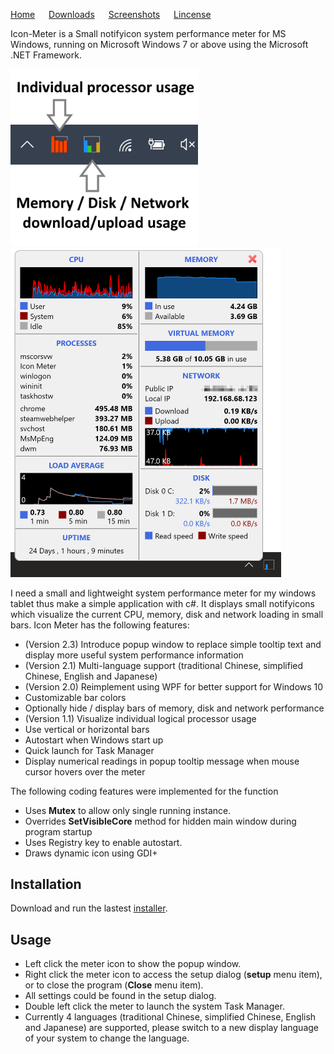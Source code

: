 
[Home](readme.md) &emsp; [Downloads](downloads.md)  &emsp; [Screenshots](screenshots.md) &emsp; [Lincense](licensepage.md)

Icon-Meter is a Small notifyicon system performance meter for MS Windows,
running on Microsoft Windows 7 or above using the Microsoft .NET Framework.

<img src="capture.png" width="300"/>
<img src="capture2.png" width="433"/>

I need a small and lightweight system performance meter for my windows tablet thus make a simple application with c#. It displays small notifyicons which visualize the current CPU, memory, disk and network loading in small bars.
Icon Meter has the following features:

* (Version 2.3) Introduce popup window to replace simple tooltip text and display more useful system performance information 
* (Version 2.1) Multi-language support (traditional Chinese, simplified Chinese, English and Japanese)
* (Version 2.0) Reimplement using WPF for better support for Windows 10
* Customizable bar colors
* Optionally hide / display bars of memory, disk and network performance
* (Version 1.1) Visualize individual logical processor usage
* Use vertical or horizontal bars
* Autostart when Windows start up
* Quick launch for Task Manager
* Display numerical readings in popup tooltip message when mouse cursor hovers over the meter

The following coding features were implemented for the function

* Uses **Mutex** to allow only single running instance.
* Overrides **SetVisibleCore** method for hidden main window during program startup
* Uses Registry key to enable autostart.
* Draws dynamic icon using GDI+ 

## Installation

Download and run the lastest [installer](https://github.com/oscarkcau/Icon-Meter/releases/latest).

## Usage

* Left click the meter icon to show the popup window. 
* Right click the meter icon to access the setup dialog (**setup** menu item), or to close the program (**Close** menu item).
* All settings could be found in the setup dialog.
* Double left click the meter to launch the system Task Manager.
* Currently 4 languages (traditional Chinese, simplified Chinese, English and Japanese) are supported, please switch to a new display language of your system to change the language.


